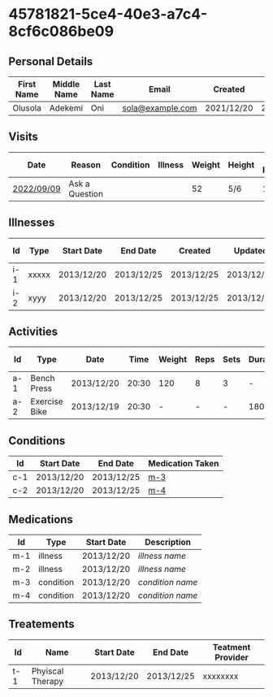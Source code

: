 # 45781821-5ce4-40e3-a7c4-8cf6c086be09

## Personal Details

| First Name | Middle Name | Last Name | Email | Created | Updated | Birth |
| --- | --- | --- | --- | --- | --- | --- |
| Olusola | Adekemi | Oni | sola@example.com | 2021/12/20  | 2021/12/20 | 1980/10/20  |

## Visits

| Date | Reason | Condition | Illness | Weight | Height | Blood Pressure | Communication | 
| --- | --- | --- | --- | --- | --- | --- | --- | 
| [2022/09/09](https://github.com/project-deserve/clinic-alpha-one/issues/12)| Ask a Question| | | 52 |5/6 |150 |Video Conference| 

## Illnesses

| Id | Type | Start Date | End Date | Created | Updated | Medication Taken |  
| --- | --- | --- | --- | --- | --- | --- | 
| i-1 | xxxxx | 2013/12/20 | 2013/12/25 | 2013/12/25 | 2013/12/25 | [m-1](#meds) |  
| i-2 | xyyy | 2013/12/20 | 2013/12/25 | 2013/12/25 | 2013/12/25 | [m-2](#meds) |  

## Activities

| Id | Type | Date | Time | Weight | Reps | Sets | Duration | Heart Rate | Calories Burned |
| --- | --- | --- | --- | --- | --- | --- | --- | --- | --- |
| a-1 | Bench Press | 2013/12/20 | 20:30 | 120 | 8 | 3 |  - | - | - |
| a-2 | Exercise Bike | 2013/12/19 | 20:30 | - | - | - | 1800 | 132 | 189 |

## Conditions

| Id | Start Date | End Date | Medication Taken |  
| --- | --- | --- | --- |
| c-1 | 2013/12/20 | 2013/12/25 | [m-3](#meds) |  
| c-2 | 2013/12/20 | 2013/12/25 | [m-4](#meds) | 

## Medications<a id=meds></a>

| Id | Type | Start Date | Description |
| --- | --- | --- | --- | 
| m-1 | illness | 2013/12/20 | *illness name* |  
| m-2 | illness | 2013/12/20 | *illness name* | 
| m-3 | condition | 2013/12/20 | *condition name* |  
| m-4 | condition | 2013/12/20 | *condition name* | 

## Treatements

| Id | Name | Start Date | End Date | Teatment Provider |  
| --- | --- | --- | --- | -- |
| t-1 | Phyiscal Therapy | 2013/12/20 | 2013/12/25 | xxxxxxxx |  
